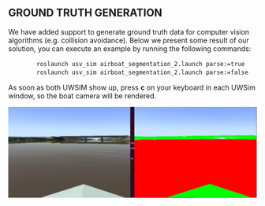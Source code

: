 ## GROUND TRUTH GENERATION

We have added support to generate ground truth data for computer vision algorithms (e.g. collision avoidance). Below we present some result of our solution, you can execute an example by running the following commands:
```bash
        roslaunch usv_sim airboat_segmentation_2.launch parse:=true
        roslaunch usv_sim airboat_segmentation_2.launch parse:=false
```
As soon as both UWSIM show up, press **c** on your keyboard in each UWSim window, so the boat camera will be rendered.

<p align="center">
  <img src="./images/ground_thruth.png" width="800" alt="Ground Truth generation"/>
</p>

